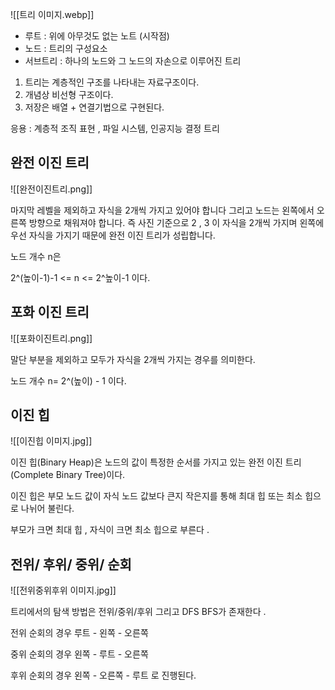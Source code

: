 ![[트리 이미지.webp]]
- 루트 : 위에 아무것도 없는 노트 (시작점)
- 노드 : 트리의 구성요소
- 서브트리 : 하나의 노드와 그 노드의 자손으로 이루어진 트리
1. 트리는 계층적인 구조를 나타내는 자료구조이다.
2. 개념상 비선형 구조이다.
3. 저장은 배열 + 연결기법으로 구현된다.

응용 : 계층적 조직 표현 , 파일 시스템, 인공지능 결정 트리

## 완전 이진 트리
![[완전이진트리.png]]

마지막 레벨을 제외하고 자식을 2개씩 가지고 있어야 합니다 그리고 노드는 왼쪽에서 오른쪽 방향으로 채워져야 합니다. 즉 사진 기준으로 2 , 3 이 자식을 2개씩 가지며 왼쪽에 우선 자식을 가지기 때문에 완전 이진 트리가 성립합니다. 

노드 개수  n은

2^(높이-1)-1 <= n <= 2^높이-1 이다.  



## 포화 이진 트리 
![[포화이진트리.png]]

말단 부분을 제외하고 모두가 자식을 2개씩 가지는 경우를 의미한다.  

노드 개수 n= 2^(높이) - 1 이다.


## 이진 힙 
![[이진힙 이미지.jpg]]

이진 힙(Binary Heap)은 노드의 값이 특정한 순서를 가지고 있는 완전 이진 트리 (Complete Binary Tree)이다.  

이진 힙은 부모 노드 값이 자식 노드 값보다 큰지 작은지를 통해 최대 힙 또는 최소 힙으로 나뉘어 불린다.  

부모가 크면 최대 힙 , 자식이 크면 최소 힙으로 부른다 . 

## 전위/ 후위/ 중위/ 순회
![[전위중위후위 이미지.jpg]]

트리에서의 탐색 방법은 전위/중위/후위 그리고 DFS BFS가 존재한다 . 

전위 순회의 경우 루트 - 왼쪽 - 오른쪽

중위 순회의 경우 왼쪽 - 루트 - 오른쪽

후위 순회의 경우 왼쪽 - 오른쪽 - 루트 로 진행된다. 


